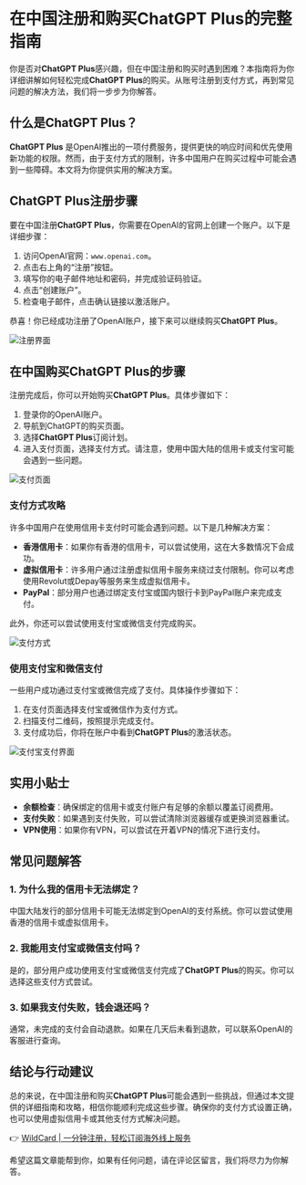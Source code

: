 # 在中国注册和购买ChatGPT Plus的完整指南

你是否对**ChatGPT Plus**感兴趣，但在中国注册和购买时遇到困难？本指南将为你详细讲解如何轻松完成**ChatGPT Plus**的购买。从账号注册到支付方式，再到常见问题的解决方法，我们将一步步为你解答。

## 什么是ChatGPT Plus？

**ChatGPT Plus** 是OpenAI推出的一项付费服务，提供更快的响应时间和优先使用新功能的权限。然而，由于支付方式的限制，许多中国用户在购买过程中可能会遇到一些障碍。本文将为你提供实用的解决方案。

## ChatGPT Plus注册步骤

要在中国注册**ChatGPT Plus**，你需要在OpenAI的官网上创建一个账户。以下是详细步骤：

1. 访问OpenAI官网：`www.openai.com`。
2. 点击右上角的“注册”按钮。
3. 填写你的电子邮件地址和密码，并完成验证码验证。
4. 点击“创建账户”。
5. 检查电子邮件，点击确认链接以激活账户。

恭喜！你已经成功注册了OpenAI账户，接下来可以继续购买**ChatGPT Plus**。

![注册界面](https://bbtdd.com/img/44629822.webp)

## 在中国购买ChatGPT Plus的步骤

注册完成后，你可以开始购买**ChatGPT Plus**。具体步骤如下：

1. 登录你的OpenAI账户。
2. 导航到ChatGPT的购买页面。
3. 选择**ChatGPT Plus**订阅计划。
4. 进入支付页面，选择支付方式。请注意，使用中国大陆的信用卡或支付宝可能会遇到一些问题。

![支付页面](https://bbtdd.com/img/2837460876.webp)

### 支付方式攻略

许多中国用户在使用信用卡支付时可能会遇到问题。以下是几种解决方案：

- **香港信用卡**：如果你有香港的信用卡，可以尝试使用，这在大多数情况下会成功。
- **虚拟信用卡**：许多用户通过注册虚拟信用卡服务来绕过支付限制。你可以考虑使用Revolut或Depay等服务来生成虚拟信用卡。
- **PayPal**：部分用户也通过绑定支付宝或国内银行卡到PayPal账户来完成支付。

此外，你还可以尝试使用支付宝或微信支付完成购买。

![支付方式](https://bbtdd.com/img/3560897096485330.webp)

### 使用支付宝和微信支付

一些用户成功通过支付宝或微信完成了支付。具体操作步骤如下：

1. 在支付页面选择支付宝或微信作为支付方式。
2. 扫描支付二维码，按照提示完成支付。
3. 支付成功后，你将在账户中看到**ChatGPT Plus**的激活状态。

![支付宝支付界面](https://bbtdd.com/img/1288136753128924.webp)

## 实用小贴士

- **余额检查**：确保绑定的信用卡或支付账户有足够的余额以覆盖订阅费用。
- **支付失败**：如果遇到支付失败，可以尝试清除浏览器缓存或更换浏览器重试。
- **VPN使用**：如果你有VPN，可以尝试在开着VPN的情况下进行支付。

## 常见问题解答

### 1. 为什么我的信用卡无法绑定？

中国大陆发行的部分信用卡可能无法绑定到OpenAI的支付系统。你可以尝试使用香港的信用卡或虚拟信用卡。

### 2. 我能用支付宝或微信支付吗？

是的，部分用户成功使用支付宝或微信支付完成了**ChatGPT Plus**的购买。你可以选择这些支付方式尝试。

### 3. 如果我支付失败，钱会退还吗？

通常，未完成的支付会自动退款。如果在几天后未看到退款，可以联系OpenAI的客服进行查询。

## 结论与行动建议

总的来说，在中国注册和购买**ChatGPT Plus**可能会遇到一些挑战，但通过本文提供的详细指南和攻略，相信你能顺利完成这些步骤。确保你的支付方式设置正确，也可以使用虚拟信用卡或其他支付方式解决问题。

👉 [WildCard | 一分钟注册，轻松订阅海外线上服务](https://bbtdd.com/WildCard)

希望这篇文章能帮到你，如果有任何问题，请在评论区留言，我们将尽力为你解答。